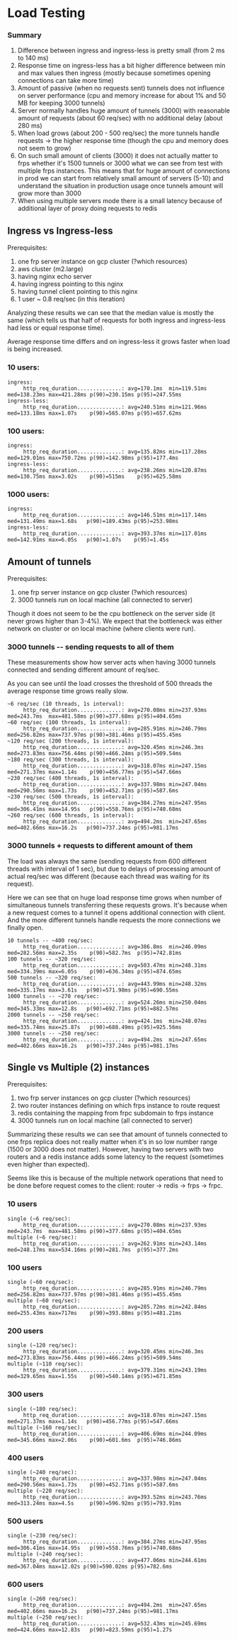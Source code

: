 
# Load Testing

### Summary

1) Difference between ingress and ingress-less is pretty small (from 2 ms to 140 ms)
2) Response time on ingress-less has a bit higher difference between min and max values then ingress 
(mostly because sometimes opening  connections can take more time)
3) Amount of passive (when no requests sent) tunnels does not influence on server performance (cpu and memory 
increase for about 1% and 50 MB for keeping 3000 tunnels)
4) Server normally handles huge amount of tunnels (3000) with reasonable amount of requests (about 60 req/sec)
with no additional delay (about 280 ms)
5) When load grows (about 200 - 500 req/sec) the more tunnels handle requests -> the higher response time
(though the cpu and memory does not seem to grow)
6) On such small amount of clients (3000) it does not actually matter to frps whether it's 1500 tunnels or 3000
what we can see from test with multiple frps instances. This means that for huge amount of connections in prod
we can start from relatively small amount of servers (5-10) and understand the situation in production usage
once tunnels amount will grow more than 3000
7) When using multiple servers mode there is a small latency because of additional layer
of proxy doing requests to redis


## Ingress vs Ingress-less

Prerequisites:

1) one frp server instance on gcp cluster (?which resources)
2) aws cluster (m2.large)
3) having nginx echo server
4) having ingress pointing to this nginx
5) having tunnel client pointing to this nginx
6) 1 user ~ 0.8 req/sec (in this iteration)

Analyzing these results we can see that the median value is mostly the same (which tells us that half of requests for 
both ingress and ingress-less had less or equal response time).

Average response time differs and on ingress-less it grows faster when load is being increased.

### 10 users:

```
ingress:
     http_req_duration..............: avg=170.1ms  min=119.51ms med=138.23ms max=421.28ms p(90)=230.15ms p(95)=247.55ms
ingress-less:
     http_req_duration..............: avg=240.51ms min=121.96ms med=133.18ms max=1.07s    p(90)=565.07ms p(95)=657.62ms
```


### 100 users:

```
ingress:
     http_req_duration..............: avg=135.82ms min=117.28ms med=129.01ms max=750.72ms p(90)=142.98ms p(95)=177.4ms
ingress-less:
     http_req_duration..............: avg=238.26ms min=120.87ms med=130.75ms max=3.02s    p(90)=515ms    p(95)=625.58ms
```


### 1000 users:

```
ingress:
     http_req_duration..............: avg=146.51ms min=117.14ms med=131.49ms max=1.68s   p(90)=189.43ms p(95)=253.98ms
ingress-less:
     http_req_duration..............: avg=393.37ms min=117.01ms med=142.91ms max=6.05s   p(90)=1.07s    p(95)=1.45s   
```

## Amount of tunnels

Prerequisites:
1) one frp server instance on gcp cluster (?which resources)
2) 3000 tunnels run on local machine (all connected to server)

Though it does not seem to be the cpu bottleneck on the server side (it never grows higher than 3-4%).
We expect that the bottleneck was either network on cluster or on local machine (where clients were run).

### 3000 tunnels -- sending requests to all of them

These measurements show how server acts when having 3000 tunnels connected and sending different amount of req/sec.

As you can see until the load crosses the threshold of 500 threads the average response time grows really slow.

```
~6 req/sec (10 threads, 1s interval):
     http_req_duration..............: avg=270.08ms min=237.93ms med=243.7ms  max=481.58ms p(90)=377.68ms p(95)=404.65ms
~60 req/sec (100 threads, 1s interval):
     http_req_duration..............: avg=285.91ms min=246.79ms med=256.82ms max=737.97ms p(90)=381.46ms p(95)=455.45ms
~120 req/sec (200 threads, 1s interval):
     http_req_duration..............: avg=320.45ms min=246.3ms  med=273.83ms max=756.44ms p(90)=466.24ms p(95)=509.54ms
~180 req/sec (300 threads, 1s interval):
     http_req_duration..............: avg=318.07ms min=247.15ms med=271.37ms max=1.14s    p(90)=456.77ms p(95)=547.66ms
~230 req/sec (400 threads, 1s interval):
     http_req_duration..............: avg=337.98ms min=247.04ms med=290.56ms max=1.73s    p(90)=452.71ms p(95)=587.6ms 
~230 req/sec (500 threads, 1s interval):
     http_req_duration..............: avg=384.27ms min=247.95ms med=306.41ms max=14.95s   p(90)=558.76ms p(95)=740.68ms
~260 req/sec (600 threads, 1s interval):
     http_req_duration..............: avg=494.2ms  min=247.65ms med=402.66ms max=16.2s   p(90)=737.24ms p(95)=981.17ms
```


### 3000 tunnels + requests to different amount of them

The load was always the same (sending requests from 600 different threads with interval of 1 sec),
but due to delays of processing amount of actual req/sec was different (because each thread was waiting for its request).

Here we can see that on huge load response time grows when number of simultaneous tunnels transferring these requests grows.
It's because when a new request comes to a tunnel it opens additional connection with client. And the more different tunnels 
handle requests the more connections we finally open. 

```
10 tunnels -- ~400 req/sec:
     http_req_duration..............: avg=386.8ms  min=246.09ms med=282.56ms max=2.35s    p(90)=582.7ms  p(95)=742.81ms
100 tunnels -- ~320 req/sec:
     http_req_duration..............: avg=503.47ms min=248.31ms med=334.39ms max=6.05s    p(90)=636.34ms p(95)=874.65ms
500 tunnels -- ~320 req/sec:
     http_req_duration..............: avg=443.99ms min=248.32ms med=335.17ms max=3.61s   p(90)=571.98ms p(95)=690.55ms
1000 tunnels -- ~270 req/sec:
     http_req_duration..............: avg=524.26ms min=250.04ms med=345.33ms max=12.8s   p(90)=692.71ms p(95)=882.57ms
2000 tunnels -- ~250 req/sec:
     http_req_duration..............: avg=424.1ms  min=248.07ms med=335.74ms max=25.87s   p(90)=688.49ms p(95)=925.56ms
3000 tunnels -- ~250 req/sec:
     http_req_duration..............: avg=494.2ms  min=247.65ms med=402.66ms max=16.2s   p(90)=737.24ms p(95)=981.17ms

```


## Single vs Multiple (2) instances

Prerequisites:
1) two frp server instances on gcp cluster (?which resources)
2) two router instances defining on which frps instance to route request
3) redis containing the mapping from frpc subdomain to frps instance
4) 3000 tunnels run on local machine (all connected to server)

Summarizing these results we can see that amount of tunnels connected to one frps replica does not really matter
when it's in so low number range (1500 or 3000 does not matter). However, having two servers with two routers and 
a redis instance adds some latency to the request (sometimes even higher than expected).

Seems like this is because of the multiple network operations that need to be done 
before request comes to the client: router -> redis -> frps -> frpc.


### 10 users

```
single (~6 req/sec):
     http_req_duration..............: avg=270.08ms min=237.93ms med=243.7ms  max=481.58ms p(90)=377.68ms p(95)=404.65ms
multiple (~6 req/sec):
     http_req_duration..............: avg=262.91ms min=243.14ms med=248.17ms max=534.16ms p(90)=281.7ms  p(95)=377.2ms 
```


### 100 users

```
single (~60 req/sec):
     http_req_duration..............: avg=285.91ms min=246.79ms med=256.82ms max=737.97ms p(90)=381.46ms p(95)=455.45ms
multiple (~60 req/sec):
     http_req_duration..............: avg=285.72ms min=242.84ms med=255.43ms max=717ms    p(90)=393.88ms p(95)=481.21ms
```


### 200 users

```
single (~120 req/sec):
     http_req_duration..............: avg=320.45ms min=246.3ms  med=273.83ms max=756.44ms p(90)=466.24ms p(95)=509.54ms
multiple (~110 req/sec):
     http_req_duration..............: avg=379.31ms min=243.19ms med=329.65ms max=1.55s    p(90)=540.14ms p(95)=671.85ms
```


### 300 users

```
single (~180 req/sec):
     http_req_duration..............: avg=318.07ms min=247.15ms med=271.37ms max=1.14s   p(90)=456.77ms p(95)=547.66ms
multiple (~160 req/sec):
     http_req_duration..............: avg=406.69ms min=244.09ms med=345.66ms max=2.06s    p(90)=601.6ms  p(95)=746.86ms
```


### 400 users

```
single (~240 req/sec):
     http_req_duration..............: avg=337.98ms min=247.04ms med=290.56ms max=1.73s    p(90)=452.71ms p(95)=587.6ms 
multiple (~220 req/sec):
     http_req_duration..............: avg=393.52ms min=243.76ms med=313.24ms max=4.5s     p(90)=596.92ms p(95)=793.91ms
```


### 500 users

```
single (~230 req/sec):
     http_req_duration..............: avg=384.27ms min=247.95ms med=306.41ms max=14.95s   p(90)=558.76ms p(95)=740.68ms
multiple (~240 req/sec):
     http_req_duration..............: avg=477.06ms min=244.61ms med=367.04ms max=12.02s p(90)=590.02ms p(95)=782.6ms 
```


### 600 users

```
single (~260 req/sec):
     http_req_duration..............: avg=494.2ms  min=247.65ms med=402.66ms max=16.2s   p(90)=737.24ms p(95)=981.17ms
multiple (~250 req/sec):
     http_req_duration..............: avg=532.43ms min=245.69ms med=424.66ms max=12.83s   p(90)=823.59ms p(95)=1.27s   
```
